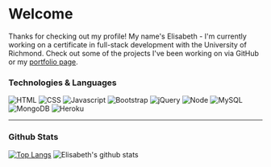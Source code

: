 # Welcome

Thanks for checking out my profile! My name's Elisabeth - I'm currently working on a certificate in full-stack development with the University of Richmond. Check out some of the projects I've been working on via GitHub or my [portfolio page](https://eaclumpkens.github.io).

<a name="tech-lang"></a>

### Technologies & Languages

![HTML](https://img.shields.io/badge/Code-HTML-informational?style=ffor-the-badge=html5&logoColor=white&color=ff0000)
![CSS](https://img.shields.io/badge/Code-CSS-informational?style=for-the-badge=css3&logoColor=white&color=ff0000)
![Javascript](https://img.shields.io/badge/Code-Javascript-informational?style=for-the-badge=javascript&logoColor=white&color=ff0000)
![Bootstrap](https://img.shields.io/badge/Stack-Bootstrap-informational?style=for-the-badge=bootstrap&logoColor=white&color=ff7400)
![jQuery](https://img.shields.io/badge/Code-jQuery-informational?style=for-the-badge=jquery&logoColor=white&color=ff7400)
![Node](https://img.shields.io/badge/CLI-Node.js-informational?style=for-the-badge=node.js&logoColor=white&color=ffc100)
![MySQL](https://img.shields.io/badge/Database-MySQL-informational?style=for-the-badge=mysql&logoColor=white&color=ffc100)
![MongoDB](https://img.shields.io/badge/Database-MySQL-informational?style=for-the-badge=mongodb&logoColor=white&color=ffc100)
![Heroku](https://img.shields.io/badge/Stack-Heroku-informational?style=for-the-badge=Heroku&logoColor=white&color=ffc100)

----
<a name="git-stats"></a>

### Github Stats

[![Top Langs](https://github-readme-stats.vercel.app/api/top-langs/?username=eaclumpkens)](https://github.com/anuraghazra/github-readme-stats) ![Elisabeth's github stats](https://github-readme-stats.vercel.app/api?username=eaclumpkens&show_icons=true) 
